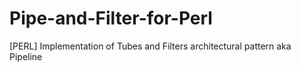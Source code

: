 Pipe-and-Filter-for-Perl
========================

[PERL] Implementation of Tubes and Filters architectural pattern aka Pipeline
